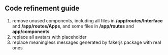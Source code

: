 ## Code refinement guide



1. remove unused components, including all files in **/app/routes/Interface** and **/app/routes/Apps**, and some files in **/app/routes** and **app/components**
2. replace all avatars with placeholder
3. replace meaningless messages generated by fakerjs package with real ones